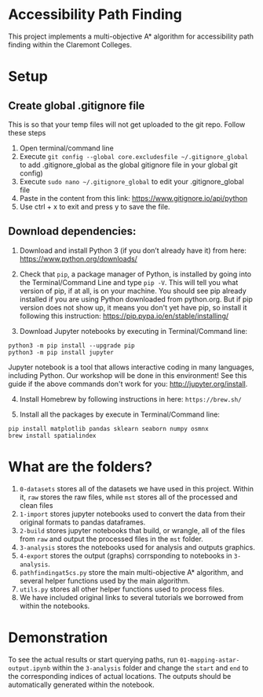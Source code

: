# Accessibility Path Finding
This project implements a multi-objective A* algorithm for accessibility path finding within the Claremont Colleges.  

# Setup
## Create global .gitignore file
This is so that your temp files will not get uploaded to the git repo. Follow these steps
1. Open terminal/command line
2. Execute `git config --global core.excludesfile ~/.gitignore_global` to add .gitignore_global as the global gitignore file in your global git config)
3. Execute `sudo nano ~/.gitignore_global` to edit your .gitignore_global file
4. Paste in the content from this link: https://www.gitignore.io/api/python
5. Use ctrl + x to exit and press y to save the file.

## Download dependencies:
1. Download and install Python 3 (if you don’t already have it) from here: https://www.python.org/downloads/  

2. Check that `pip`, a package manager of Python, is installed by going into the Terminal/Command Line and type `pip -V`. This will tell you what version of pip, if at all, is on your machine. You should see pip already installed if you are using Python downloaded from python.org. But if pip version does not show up, it means you don't yet have pip, so install it following this instruction: https://pip.pypa.io/en/stable/installing/  

3. Download Jupyter notebooks by executing in Terminal/Command line:

```
python3 -m pip install --upgrade pip
python3 -m pip install jupyter
```

Jupyter notebook is a tool that allows interactive coding in many languages, including Python. Our workshop will be done in this environment! See this guide if the above commands don't work for you: http://jupyter.org/install.  

4. Install Homebrew by following instructions in here: `https://brew.sh/`  

5. Install all the packages by execute in Terminal/Command line:  

```
pip install matplotlib pandas sklearn seaborn numpy osmnx
brew install spatialindex
```

# What are the folders?
1. `0-datasets` stores all of the datasets we have used in this project. Within it, `raw` stores the raw files, while `mst` stores all of the processed and clean files
2. `1-import` stores jupyter notebooks used to convert the data from their original formats to pandas dataframes.
3. `2-build` stores jupyter notebooks that build, or wrangle, all of the files from `raw` and output the processed files in the `mst` folder.
4. `3-analysis` stores the notebooks used for analysis and outputs graphics.
5. `4-export` stores the output (graphs) corrsponding to notebooks in `3-analysis`.
6. `pathfindingat5cs.py` store the main multi-objective A* algorithm, and several helper functions used by the main algorithm.
7. `utils.py` stores all other helper functions used to process files.  
8. We have included original links to several tutorials we borrowed from within the notebooks.

# Demonstration
To see the actual results or start querying paths, run `01-mapping-astar-output.ipynb` within the `3-analysis` folder and change the `start` and `end` to the corresponding indices of actual locations. The outputs should be automatically generated within the notebook.

